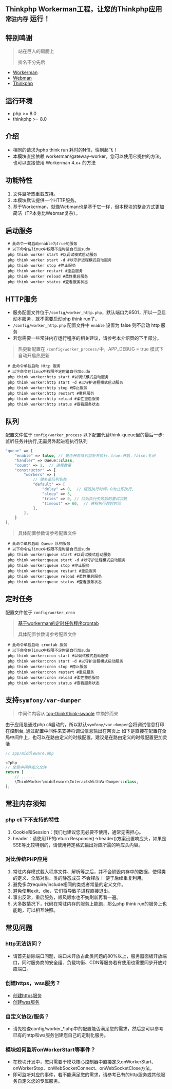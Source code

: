 ## Thinkphp Workerman工程，让您的Thinkphp应用 `常驻内存` 运行！

## 特别鸣谢

> 站在巨人的肩膀上
>
> 排名不分先后

* [Workerman](https://www.workerman.net)
* [Webman](https://www.workerman.net/webman)
* [Thinkphp](https://www.thinkphp.cn)

## 运行环境

* php >= 8.0
* thinkphp >= 8.0

## 介绍

* 相同的请求为php think run 耗时的N倍，快到起飞！
* 本模块直接依赖 workerman/gateway-worker，您可以使用它提供的方法，也可以直接使用 Workerman 4.x+ 的方法

## 功能特性

1. 文件监听热重载支持。
2. 本模块默认提供一个HTTP服务。
3. 基于Workerman，就像Webman也是基于它一样，但本模块的整合方式更加简洁（TP本身比Webman复杂）。

## 启动服务

```shell
 # 此命令一键启动enable为true的服务 
 # 以下命令在linux中权限不足时请自行加sudo
 php think worker start #以调试模式启动服务
 php think worker start -d #以守护进程模式启动服务
 php think worker stop #停止服务
 php think worker restart #重启服务
 php think worker reload #柔性重启服务
 php think worker status #查看服务状态
```

## HTTP服务

* 服务配置文件位于`/config/worker_http.php`，默认端口为9501，所以一旦启动本服务，就不需要启动php think run了。
* `/config/worker_http.php` 配置文件中 `enable` 设置为 false 则不启动 http 服务
* 若您需要一些常驻内存运行程序的相关建议，请参考本介绍页的下半部分。

> 热更新配置在 `/config/worker_process/`中，APP_DEBUG = true 模式下自动开启热更新

```shell
 # 此命令单独启动 Http 服务 
 # 以下命令在linux中权限不足时请自行加sudo
 php think worker:http start #以调试模式启动服务
 php think worker:http start -d #以守护进程模式启动服务
 php think worker:http stop #停止服务
 php think worker:http restart #重启服务
 php think worker:http reload #柔性重启服务
 php think worker:http status #查看服务状态
```

## 队列

配置文件位于 `config/worker_process`
以下配置代替think-queue里的最后一步:监听任务并执行,无需另外起进程执行队列

```php
"queue" => [
    "enable" => false, // 是否开启队列监听并执行，true:开启，false:关闭
    "handler" => Queue::class,
    "count" => 1,  // 进程数量
    "constructor" => [
        "workers" => [
            // 键名是队列名称
            "default" => [
                "delay" => 0,  // 延迟执行时间，0为立即执行,
                "sleep" => 3,
                "tries" => 0, // 队列执行失败后的重试次数
                "timeout" => 60,  // 进程执行超时时间
            ],
        ],
    ]
],
```

> 具体配置参数请参考配置文件

```shell
 # 此命令单独启动 Queue 队列服务 
 # 以下命令在linux中权限不足时请自行加sudo
 php think worker:queue start #以调试模式启动服务
 php think worker:queue start -d #以守护进程模式启动服务
 php think worker:queue stop #停止服务
 php think worker:queue restart #重启服务
 php think worker:queue reload #柔性重启服务
 php think worker:queue status #查看服务状态
```

## 定时任务

配置文件位于 `config/worker_cron`
> [基于workerman的定时任务程序crontab](https://www.workerman.net/doc/workerman/components/crontab.html)
>
> 具体配置参数请参考配置文件

```shell
 # 此命令单独启动 crontab 服务 
 # 以下命令在linux中权限不足时请自行加sudo
 php think worker:cron start #以调试模式启动服务
 php think worker:cron start -d #以守护进程模式启动服务
 php think worker:cron stop #停止服务
 php think worker:cron restart #重启服务
 php think worker:cron reload #柔性重启服务
 php think worker:cron status #查看服务状态
```

## 支持`symfony/var-dumper`

> 中间件内容从 [top-think/think-swoole](https://github.com/top-think/think-swoole) 中摘抄而来

由于应用是通过php cli启动的，所以默认`symfony/var-dumper`会将调试信息打印在控制台, 通过配置中间件来支持将调试信息输出在网页上
如下是直接在配置在全局中间件上，也可以在路由定义的时候配置，建议是在路由定义的时候配置更加灵活

```php
// app/middleware.php

<?php
// 全局中间件定义文件
return [
    // ......
    \ThinkWorker\middleware\InteractsWithVarDumper::class,
];
```

## 常驻内存须知

### php cli下不支持的特性

1. Cookie和Session：我们也建议您无必要不使用，通常无需担心。
2. header：请使用TP的return Response()->header()方案设置响应头，如果是SSE等比较特别的，请使用特定格式输出对应所需的响应头内容。

### 对比传统PHP应用

1. 常驻内存模式载入程序文件、解析等之后，并不会销毁内存中的数据，使得类的定义、全局对象、类的静态成员 不会释放！ 便于后续重复利用。
2. 避免多次require/include相同的类或者常量的定义文件。
3. 避免使用exit、die，它们将导致子进程直接退出。
4. 事出反常，重启服务，顺风顺水也不妨刷新再看一遍。
5. 大多数情况下，代码在常驻内存的服务上能跑，那么php think run的服务上也能跑，可以相互映照。

## 常见问题

### http无法访问？

* 请首先排除端口问题，端口未开放占此类问题的80%以上，服务器面板开放端口，同时服务商的安全组、负载均衡、CDN等服务若有使用也需要同步开放对应端口。

### 创建https，wss服务？

* [创建https服务](https://www.workerman.net/doc/workerman/faq/secure-http-server.html)
* [创建wss服务](https://www.workerman.net/doc/workerman/faq/secure-websocket-server.html)

### 自定义协议/服务？

* 请先检查config/worker_*.php中的配置能否满足您的需求，然后您可以参考已有的http和ws服务创建您自己的定制化服务。

### 模块如何监听onWorkerStart等事件？

* 在模块开发中，您只需要于模块核心控制器中直接定义onWorkerStart、onWorkerStop、onWebSocketConnect、onWebSocketClose方法，
* 即可监听对应的事件，若不能满足您的需求，请参考已有的http服务或其他服务自定义您的专属服务。